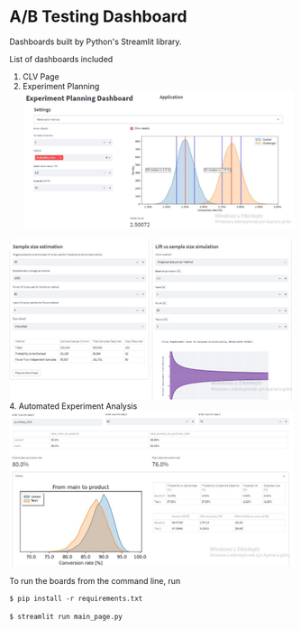 # A/B Testing Dashboard

Dashboards built by Python's Streamlit library.

List of dashboards included
1. CLV Page
2. Experiment Planning
![Alt Text](ab1.jpg)

![Alt Text](ab2.jpg)
4. Automated Experiment Analysis
![Alt Text](ab3.jpg)


To run the boards from the command line, run 
```
$ pip install -r requirements.txt

$ streamlit run main_page.py
```



